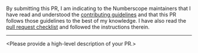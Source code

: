 By submitting this PR, I am indicating to the Numberscope maintainers that I
have read and understood the [contributing guidelines](../CONTRIBUTING.md) and
that this PR follows those guidelines to the best of my knowledge. I have also
read the [pull request checklist](../doc/pull-request-checklist.md) and
followed the instructions therein.

<hr/>

\<Please provide a high-level description of your PR.\>
